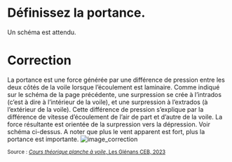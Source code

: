 ﻿# Définissez la portance.
Un schéma est attendu.

# Correction
La portance est une force générée par une différence de pression entre les deux côtés de la voile lorsque l’écoulement est laminaire. Comme indiqué sur le schéma de la page précédente, une surpression se crée à l’intrados (c’est à dire à l’intérieur de la voile), et une surpression à l’extrados (à l’extérieur de la voile). Cette différence de pression s’explique par la différence de vitesse d’écoulement de l’air de part et d’autre de la voile. La force résultante est orientée de la surpression vers la dépression. Voir schéma ci-dessus. A noter que plus le vent apparent est fort, plus la portance est importante.
![image_correction](./images/ecoulements_laminaires.png)

<small>Source : [*Cours théorique planche à voile*, Les Glénans CEB, 2023](https://encadrementbenevole.glenans.asso.fr/wp-content/uploads/2023/07/Cours-theorique-PAV-Version-1.pdf) </small>
